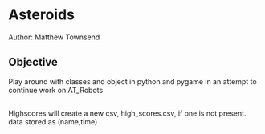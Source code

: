 # Asteroids
Author: Matthew Townsend

## Objective
Play around with classes and object in python and pygame in an attempt to continue work on AT_Robots

##
Highscores will create a new csv, high_scores.csv, if one is not present. data stored as (name,time)

